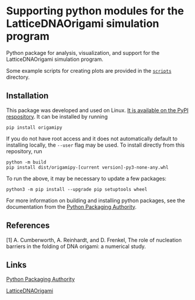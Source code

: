 # Supporting python modules for the LatticeDNAOrigami simulation program

Python package for analysis, visualization, and support for the LatticeDNAOrigami simulation program.

Some example scripts for creating plots are provided in the [`scripts`](scripts/) directory.

## Installation

This package was developed and used on Linux.
[It is available on the PyPI respository](https://pypi.org/project/origampy/).
It can be installed by running
```
pip install origamipy
```
If you do not have root access and it does not automatically default to installing locally, the `--user` flag may be used.
To install directly from this repository, run
```
python -m build
pip install dist/origamipy-[current version]-py3-none-any.whl
```
To run the above, it may be necessary to update a few packages:
```
python3 -m pip install --upgrade pip setuptools wheel
```

For more information on building and installing python packages, see the documentation from the [Python Packaging Authority](https://packaging.python.org/en/latest/).

## References

[1] A. Cumberworth, A. Reinhardt, and D. Frenkel, The role of nucleation barriers in the folding of DNA origami: a numerical study.

## Links

[Python Packaging Authority](https://packaging.python.org/en/latest/)

[LatticeDNAOrigami](https://github.com/cumberworth/LatticeDNAOrigami)

